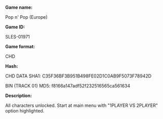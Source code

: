 **Game name:**

Pop n' Pop (Europe)

**Game ID:**

SLES-01971

**Game format:**

CHD

**Hash:**

CHD DATA SHA1: C35F36BF3B951B498FE02D1C0AB9F5073F78942D

BIN (TRACK 01) MD5: f8166a147adf52f232516565ca561634

**Description:**

All characters unlocked. Start at main menu with "1PLAYER VS 2PLAYER" option highlighted.